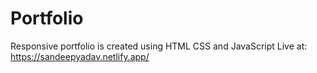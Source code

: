 # Portfolio
Responsive portfolio is created using HTML CSS and JavaScript
Live at: https://sandeepyadav.netlify.app/
